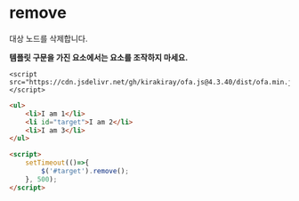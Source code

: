 # remove

대상 노드를 삭제합니다.

**템플릿 구문을 가진 요소에서는 요소를 조작하지 마세요.**

<html-viewer>

```
<script src="https://cdn.jsdelivr.net/gh/kirakiray/ofa.js@4.3.40/dist/ofa.min.js"></script>
```

```html
<ul>
    <li>I am 1</li>
    <li id="target">I am 2</li>
    <li>I am 3</li>
</ul>

<script>
    setTimeout(()=>{
        $('#target').remove();
    }, 500);
</script>
```

</html-viewer>